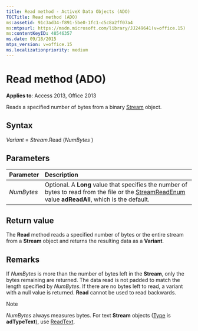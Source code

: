 ```yaml
---
title: Read method - ActiveX Data Objects (ADO)
TOCTitle: Read method (ADO)
ms:assetid: 91c3ad34-f891-5be0-1fc1-c5c8a2ff07a4
ms:mtpsurl: https://msdn.microsoft.com/library/JJ249641(v=office.15)
ms:contentKeyID: 48546357
ms.date: 09/18/2015
mtps_version: v=office.15
ms.localizationpriority: medium
---
```


# Read method (ADO)

**Applies to**: Access 2013, Office 2013

Reads a specified number of bytes from a binary [Stream](stream-object-ado.md) object.

## Syntax

*Variant* = *Stream*.Read (*NumBytes* )

## Parameters

|Parameter|Description|
|:--------|:----------|
|*NumBytes* |Optional. A **Long** value that specifies the number of bytes to read from the file or the [StreamReadEnum](streamreadenum.md) value **adReadAll**, which is the default.|

## Return value

The **Read** method reads a specified number of bytes or the entire stream from a **Stream** object and returns the resulting data as a **Variant**.

## Remarks

If *NumBytes* is more than the number of bytes left in the **Stream**, only the bytes remaining are returned. The data read is not padded to match the length specified by *NumBytes*. If there are no bytes left to read, a variant with a null value is returned. **Read** cannot be used to read backwards.

> [!NOTE]
> *NumBytes* always measures bytes. For text **Stream** objects ([Type](type-property-ado-stream.md) is **adTypeText**), use [ReadText](readtext-method-ado.md).


